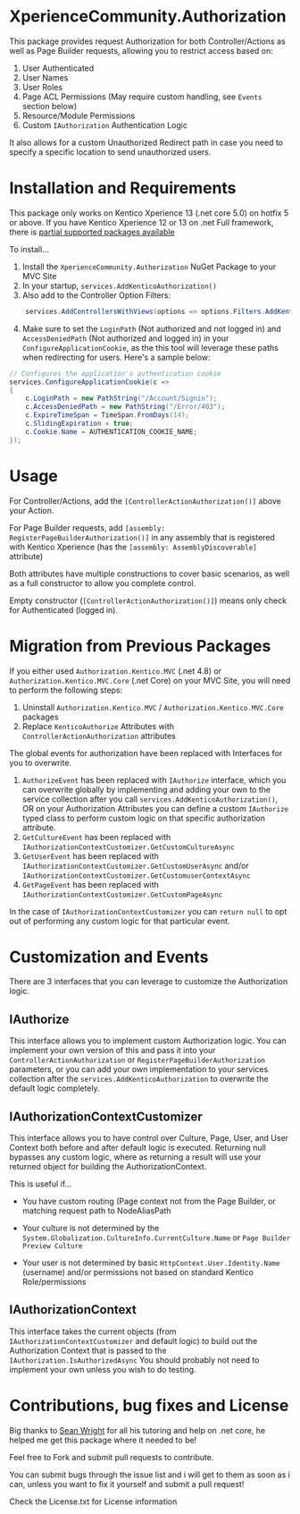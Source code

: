# XperienceCommunity.Authorization
This package provides request Authorization for both Controller/Actions as well as Page Builder requests, allowing you to restrict access based on:

1. User Authenticated
2. User Names
3. User Roles
4. Page ACL Permissions (May require custom handling, see `Events` section below)
5. Resource/Module Permissions
6. Custom `IAuthorization` Authentication Logic

It also allows for a custom Unauthorized Redirect path in case you need to specify a specific location to send unauthorized users.

# Installation and Requirements
This package only works on Kentico Xperience 13 (.net core 5.0) on hotfix 5 or above.  If you have Kentico Xperience 12 or 13 on .net Full framework, there is [partial supported packages available](https://github.com/KenticoDevTrev/KenticoAuthorization/tree/PreviousVersions)

To install...
1. Install the `XperienceCommunity.Authorization`  NuGet Package to your MVC Site
2. In your startup, `services.AddKenticoAuthorization()` 
3. Also add to the Controller Option Filters:
``` csharp
	services.AddControllersWithViews(options => options.Filters.AddKenticoAuthorization())
```

4. Make sure to set the `LoginPath` (Not authorized and not logged in) and `AccessDeniedPath` (Not authorized and logged in)  in your `ConfigureApplicationCookie`, as the this tool will leverage these paths when redirecting for users.  Here's a sample below:

``` csharp
// Configures the application's authentication cookie
services.ConfigureApplicationCookie(c =>
{
    c.LoginPath = new PathString("/Account/Signin");
    c.AccessDeniedPath = new PathString("/Error/403");
    c.ExpireTimeSpan = TimeSpan.FromDays(14);
    c.SlidingExpiration = true;
    c.Cookie.Name = AUTHENTICATION_COOKIE_NAME;
});
```
# Usage
For Controller/Actions, add the `[ControllerActionAuthorization()]` above your Action.  

For Page Builder requests, add `[assembly: RegisterPageBuilderAuthorization()]` in any assembly that is registered with Kentico Xperience (has the `[assembly: AssemblyDiscoverable]` attribute)

Both attributes have multiple constructions to cover basic scenarios, as well as a full constructor to allow you complete control.

Empty constructor (`[ControllerActionAuthorization()]`) means only check for Authenticated (logged in).

# Migration from Previous Packages
If you either used `Authorization.Kentico.MVC` (.net 4.8) or `Authorization.Kentico.MVC.Core` (.net Core) on your MVC Site, you will need to perform the following steps:
1. Uninstall `Authorization.Kentico.MVC` / `Authorization.Kentico.MVC.Core` packages
2. Replace `KenticoAuthorize` Attributes with `ControllerActionAuthorization` attributes

The global events for authorization have been replaced with Interfaces for you to overwrite.
1. `AuthorizeEvent` has been replaced with `IAuthorize` interface, which you can overwrite globally by implementing and adding your own to the service collection after you call `services.AddKenticoAuthorization()`, OR on your Authorization Attributes you can define a custom `IAuthorize` typed class to perform custom logic on that specific authorization attribute.
2. `GetCultureEvent` has been replaced with `IAuthorizationContextCustomizer.GetCustomCultureAsync` 
3. `GetUserEvent` has been replaced with `IAuthorizationContextCustomizer.GetCustomUserAsync` and/or `IAuthorizationContextCustomizer.GetCustomuserContextAsync`
4. `GetPageEvent` has been replaced with `IAuthorizationContextCustomizer.GetCustomPageAsync`

In the case of `IAuthorizationContextCustomizer` you can `return null` to opt out of performing any custom logic for that particular event. 

# Customization and Events
There are 3 interfaces that you can leverage to customize the Authorization logic.
## IAuthorize
This interface allows you to implement custom Authorization logic.  You can implement your own version of this and pass it into your `ControllerActionAuthorization` or `RegisterPageBuilderAuthorization` parameters, or you can add your own implementation to your services collection after the `services.AddKenticoAuthorization` to overwrite the default logic completely.

## IAuthorizationContextCustomizer
This interface allows you to have control over Culture, Page, User, and User Context both before and after default logic is executed.  Returning null bypasses any custom logic, where as returning a result will use your returned object for building the AuthorizationContext.  

This is useful if...
* You have custom routing (Page context not from the Page Builder, or matching request path to NodeAliasPath

* Your culture is not determined by the `System.Globalization.CultureInfo.CurrentCulture.Name` or  `Page Builder Preview Culture` 

* Your user is not determined by basic `HttpContext.User.Identity.Name` (username) and/or permissions not based on standard Kentico Role/permissions

## IAuthorizationContext
This interface takes the current objects (from `IAuthorizationContextCustomizer` and default logic) to build out the Authorization Context that is passed to the `IAuthorization.IsAuthorizedAsync`  You should probably not need to implement your own unless you wish to do testing.


# Contributions, bug fixes and License
Big thanks to [Sean Wright](https://github.com/seangwright) for all his tutoring and help on .net core, he helped me get this package where it needed to be!

Feel free to Fork and submit pull requests to contribute.

You can submit bugs through the issue list and i will get to them as soon as i can, unless you want to fix it yourself and submit a pull request!

Check the License.txt for License information
